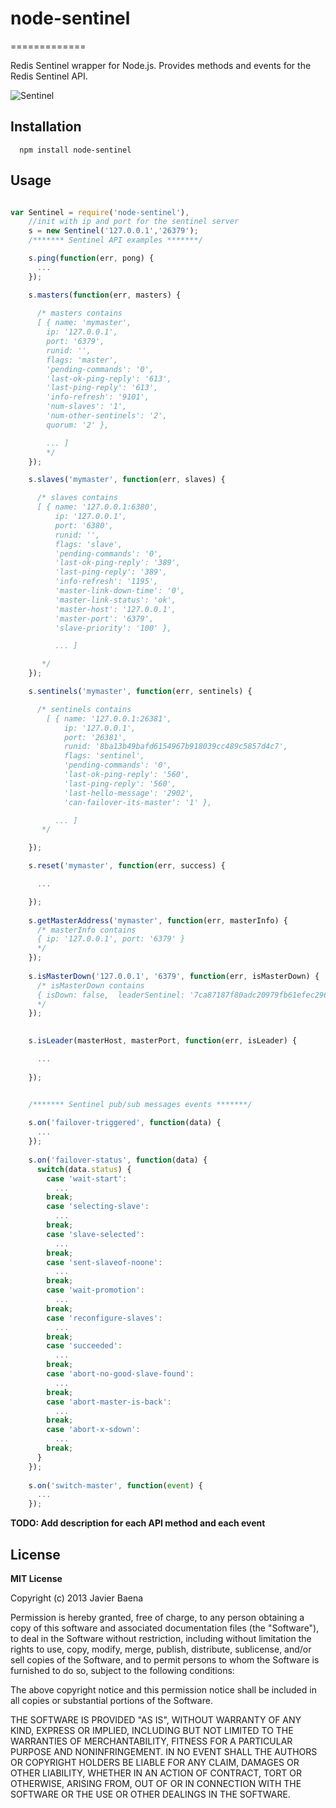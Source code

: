 # node-sentinel
=============

Redis Sentinel wrapper for Node.js.
Provides methods and events for the Redis Sentinel API.

![Sentinel](https://raw.github.com/JvrBaena/node-sentinel/master/stuff/sentinel.gif)


## Installation
```
  npm install node-sentinel
```  
## Usage

```javascript

var Sentinel = require('node-sentinel'),
    //init with ip and port for the sentinel server
    s = new Sentinel('127.0.0.1','26379');
    /******* Sentinel API examples *******/

    s.ping(function(err, pong) {
      ...
    });

    s.masters(function(err, masters) {
    
      /* masters contains
      [ { name: 'mymaster',
        ip: '127.0.0.1',
        port: '6379',
        runid: '',
        flags: 'master',
        'pending-commands': '0',
        'last-ok-ping-reply': '613',
        'last-ping-reply': '613',
        'info-refresh': '9101',
        'num-slaves': '1',
        'num-other-sentinels': '2',
        quorum: '2' },

        ... ]    
        */
    });

    s.slaves('mymaster', function(err, slaves) {

      /* slaves contains
      [ { name: '127.0.0.1:6380',
          ip: '127.0.0.1',
          port: '6380',
          runid: '',
          flags: 'slave',
          'pending-commands': '0',
          'last-ok-ping-reply': '389',
          'last-ping-reply': '389',
          'info-refresh': '1195',
          'master-link-down-time': '0',
          'master-link-status': 'ok',
          'master-host': '127.0.0.1',
          'master-port': '6379',
          'slave-priority': '100' },

          ... ]      

       */
    });

    s.sentinels('mymaster', function(err, sentinels) {

      /* sentinels contains
        [ { name: '127.0.0.1:26381',
            ip: '127.0.0.1',
            port: '26381',
            runid: '8ba13b49bafd6154967b918039cc489c5857d4c7',
            flags: 'sentinel',
            'pending-commands': '0',
            'last-ok-ping-reply': '560',
            'last-ping-reply': '560',
            'last-hello-message': '2902',
            'can-failover-its-master': '1' },

          ... ]
       */

    });

    s.reset('mymaster', function(err, success) {

      ...

    });
    
    s.getMasterAddress('mymaster', function(err, masterInfo) {
      /* masterInfo contains
      { ip: '127.0.0.1', port: '6379' }
      */
    });
    
    s.isMasterDown('127.0.0.1', '6379', function(err, isMasterDown) {
      /* isMasterDown contains
      { isDown: false,  leaderSentinel: '7ca87187f80adc20979fb61efec296f965bee515' }
      */
    });

    
    s.isLeader(masterHost, masterPort, function(err, isLeader) {

      ...
      
    });


    /******* Sentinel pub/sub messages events *******/
    
    s.on('failover-triggered', function(data) {
      ...
    });
    
    s.on('failover-status', function(data) {
      switch(data.status) {
        case 'wait-start':
          ...
        break;
        case 'selecting-slave':
          ...
        break;
        case 'slave-selected':
          ...
        break;
        case 'sent-slaveof-noone':
          ...
        break;
        case 'wait-promotion':
          ...
        break;
        case 'reconfigure-slaves':
          ...
        break;
        case 'succeeded':
          ...
        break;
        case 'abort-no-good-slave-found':
          ...
        break;
        case 'abort-master-is-back':
          ...
        break;
        case 'abort-x-sdown':
          ...
        break;
      }
    });
    
    s.on('switch-master', function(event) {
      ...
    });

```
**TODO: Add description for each API method and each event**



## License

**MIT License**

Copyright (c) 2013 Javier Baena

Permission is hereby granted, free of charge, to any person obtaining a copy of this software and associated documentation files (the "Software"), to deal in the Software without restriction, including without limitation the rights to use, copy, modify, merge, publish, distribute, sublicense, and/or sell copies of the Software, and to permit persons to whom the Software is furnished to do so, subject to the following conditions:

The above copyright notice and this permission notice shall be included in all copies or substantial portions of the Software.

THE SOFTWARE IS PROVIDED "AS IS", WITHOUT WARRANTY OF ANY KIND, EXPRESS OR IMPLIED, INCLUDING BUT NOT LIMITED TO THE WARRANTIES OF MERCHANTABILITY, FITNESS FOR A PARTICULAR PURPOSE AND NONINFRINGEMENT. IN NO EVENT SHALL THE AUTHORS OR COPYRIGHT HOLDERS BE LIABLE FOR ANY CLAIM, DAMAGES OR OTHER LIABILITY, WHETHER IN AN ACTION OF CONTRACT, TORT OR OTHERWISE, ARISING FROM, OUT OF OR IN CONNECTION WITH THE SOFTWARE OR THE USE OR OTHER DEALINGS IN THE SOFTWARE.
